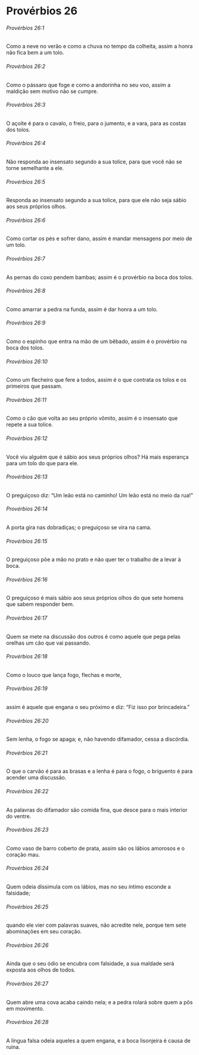 # Provérbios 26

###### Provérbios 26:1

Como a neve no verão e como a chuva no tempo da colheita, assim a honra não fica bem a um tolo.

###### Provérbios 26:2

Como o pássaro que foge e como a andorinha no seu voo, assim a maldição sem motivo não se cumpre.

###### Provérbios 26:3

O açoite é para o cavalo, o freio, para o jumento, e a vara, para as costas dos tolos.

###### Provérbios 26:4

Não responda ao insensato segundo a sua tolice, para que você não se torne semelhante a ele.

###### Provérbios 26:5

Responda ao insensato segundo a sua tolice, para que ele não seja sábio aos seus próprios olhos.

###### Provérbios 26:6

Como cortar os pés e sofrer dano, assim é mandar mensagens por meio de um tolo.

###### Provérbios 26:7

As pernas do coxo pendem bambas; assim é o provérbio na boca dos tolos.

###### Provérbios 26:8

Como amarrar a pedra na funda, assim é dar honra a um tolo.

###### Provérbios 26:9

Como o espinho que entra na mão de um bêbado, assim é o provérbio na boca dos tolos.

###### Provérbios 26:10

Como um flecheiro que fere a todos, assim é o que contrata os tolos e os primeiros que passam.

###### Provérbios 26:11

Como o cão que volta ao seu próprio vômito, assim é o insensato que repete a sua tolice.

###### Provérbios 26:12

Você viu alguém que é sábio aos seus próprios olhos? Há mais esperança para um tolo do que para ele.

###### Provérbios 26:13

O preguiçoso diz: “Um leão está no caminho! Um leão está no meio da rua!”

###### Provérbios 26:14

A porta gira nas dobradiças; o preguiçoso se vira na cama.

###### Provérbios 26:15

O preguiçoso põe a mão no prato e não quer ter o trabalho de a levar à boca.

###### Provérbios 26:16

O preguiçoso é mais sábio aos seus próprios olhos do que sete homens que sabem responder bem.

###### Provérbios 26:17

Quem se mete na discussão dos outros é como aquele que pega pelas orelhas um cão que vai passando.

###### Provérbios 26:18

Como o louco que lança fogo, flechas e morte,

###### Provérbios 26:19

assim é aquele que engana o seu próximo e diz: “Fiz isso por brincadeira.”

###### Provérbios 26:20

Sem lenha, o fogo se apaga; e, não havendo difamador, cessa a discórdia.

###### Provérbios 26:21

O que o carvão é para as brasas e a lenha é para o fogo, o briguento é para acender uma discussão.

###### Provérbios 26:22

As palavras do difamador são comida fina, que desce para o mais interior do ventre.

###### Provérbios 26:23

Como vaso de barro coberto de prata, assim são os lábios amorosos e o coração mau.

###### Provérbios 26:24

Quem odeia dissimula com os lábios, mas no seu íntimo esconde a falsidade;

###### Provérbios 26:25

quando ele vier com palavras suaves, não acredite nele, porque tem sete abominações em seu coração.

###### Provérbios 26:26

Ainda que o seu ódio se encubra com falsidade, a sua maldade será exposta aos olhos de todos.

###### Provérbios 26:27

Quem abre uma cova acaba caindo nela; e a pedra rolará sobre quem a pôs em movimento.

###### Provérbios 26:28

A língua falsa odeia aqueles a quem engana, e a boca lisonjeira é causa de ruína.

